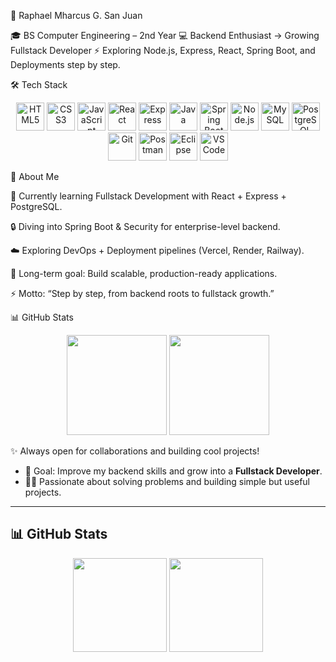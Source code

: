 🚀 Raphael Mharcus G. San Juan

🎓 BS Computer Engineering – 2nd Year
💻 Backend Enthusiast → Growing Fullstack Developer
⚡ Exploring Node.js, Express, React, Spring Boot, and Deployments step by step.

🛠️ Tech Stack
<p align="center"> <img src="https://cdn.jsdelivr.net/gh/devicons/devicon/icons/html5/html5-original.svg" height="45" alt="HTML5" /> <img src="https://cdn.jsdelivr.net/gh/devicons/devicon/icons/css3/css3-original.svg" height="45" alt="CSS3" /> <img src="https://cdn.jsdelivr.net/gh/devicons/devicon/icons/javascript/javascript-original.svg" height="45" alt="JavaScript" /> <img src="https://cdn.jsdelivr.net/gh/devicons/devicon/icons/react/react-original.svg" height="45" alt="React" /> <img src="https://cdn.jsdelivr.net/gh/devicons/devicon/icons/express/express-original.svg" height="45" alt="Express" /> <img src="https://cdn.jsdelivr.net/gh/devicons/devicon/icons/java/java-original.svg" height="45" alt="Java" /> <img src="https://cdn.jsdelivr.net/gh/devicons/devicon/icons/spring/spring-original.svg" height="45" alt="Spring Boot" /> <img src="https://cdn.jsdelivr.net/gh/devicons/devicon/icons/nodejs/nodejs-original.svg" height="45" alt="Node.js" /> <img src="https://cdn.jsdelivr.net/gh/devicons/devicon/icons/mysql/mysql-original.svg" height="45" alt="MySQL" /> <img src="https://cdn.jsdelivr.net/gh/devicons/devicon/icons/postgresql/postgresql-original.svg" height="45" alt="PostgreSQL" /> <img src="https://cdn.jsdelivr.net/gh/devicons/devicon/icons/git/git-original.svg" height="45" alt="Git" /> <img src="https://cdn.jsdelivr.net/gh/devicons/devicon/icons/postman/postman-original.svg" height="45" alt="Postman" /> <img src="https://cdn.jsdelivr.net/gh/devicons/devicon/icons/eclipse/eclipse-original.svg" height="45" alt="Eclipse" /> <img src="https://cdn.jsdelivr.net/gh/devicons/devicon/icons/vscode/vscode-original.svg" height="45" alt="VS Code" /> </p>
📌 About Me

🌱 Currently learning Fullstack Development with React + Express + PostgreSQL.

🔒 Diving into Spring Boot & Security for enterprise-level backend.

☁️ Exploring DevOps + Deployment pipelines (Vercel, Render, Railway).

🎯 Long-term goal: Build scalable, production-ready applications.

⚡ Motto: “Step by step, from backend roots to fullstack growth.”

📊 GitHub Stats
<p align="center"> <img src="https://github-readme-stats.vercel.app/api?username=Lychuss&show_icons=true&theme=radical" height="160" /> <img src="https://github-readme-stats.vercel.app/api/top-langs/?username=Lychuss&layout=compact&theme=radical" height="160" /> </p>

✨ Always open for collaborations and building cool projects!
- 🎯 Goal: Improve my backend skills and grow into a **Fullstack Developer**.  
- 🧑‍💻 Passionate about solving problems and building simple but useful projects.  

---

## 📊 GitHub Stats
<p align="center">
  <img src="https://github-readme-stats.vercel.app/api?username=Lychuss&show_icons=true&theme=tokyonight" height="150" />
  <img src="https://github-readme-stats.vercel.app/api/top-langs/?username=Lychuss&layout=compact&theme=tokyonight" height="150" />
</p>
